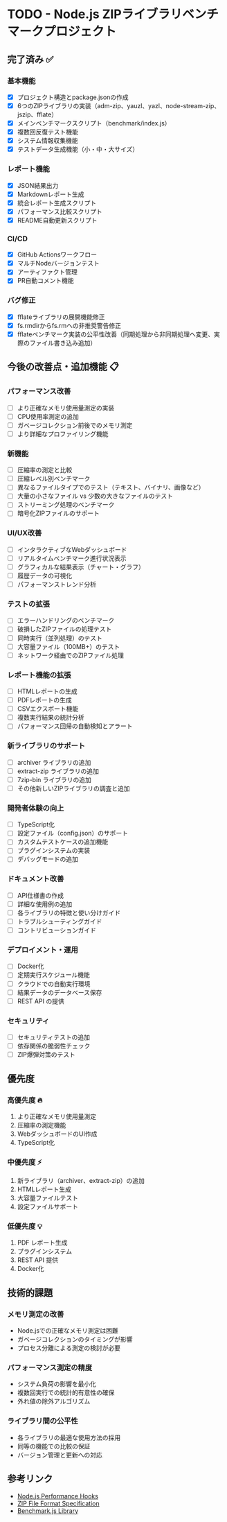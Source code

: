 # TODO - Node.js ZIPライブラリベンチマークプロジェクト

## 完了済み ✅

### 基本機能
- [x] プロジェクト構造とpackage.jsonの作成
- [x] 6つのZIPライブラリの実装（adm-zip、yauzl、yazl、node-stream-zip、jszip、fflate）
- [x] メインベンチマークスクリプト（benchmark/index.js）
- [x] 複数回反復テスト機能
- [x] システム情報収集機能
- [x] テストデータ生成機能（小・中・大サイズ）

### レポート機能
- [x] JSON結果出力
- [x] Markdownレポート生成
- [x] 統合レポート生成スクリプト
- [x] パフォーマンス比較スクリプト
- [x] README自動更新スクリプト

### CI/CD
- [x] GitHub Actionsワークフロー
- [x] マルチNodeバージョンテスト
- [x] アーティファクト管理
- [x] PR自動コメント機能

### バグ修正
- [x] fflateライブラリの展開機能修正
- [x] fs.rmdirからfs.rmへの非推奨警告修正
- [x] fflateベンチマーク実装の公平性改善（同期処理から非同期処理へ変更、実際のファイル書き込み追加）

## 今後の改善点・追加機能 📋

### パフォーマンス改善
- [ ] より正確なメモリ使用量測定の実装
- [ ] CPU使用率測定の追加
- [ ] ガベージコレクション前後でのメモリ測定
- [ ] より詳細なプロファイリング機能

### 新機能
- [ ] 圧縮率の測定と比較
- [ ] 圧縮レベル別ベンチマーク
- [ ] 異なるファイルタイプでのテスト（テキスト、バイナリ、画像など）
- [ ] 大量の小さなファイル vs 少数の大きなファイルのテスト
- [ ] ストリーミング処理のベンチマーク
- [ ] 暗号化ZIPファイルのサポート

### UI/UX改善
- [ ] インタラクティブなWebダッシュボード
- [ ] リアルタイムベンチマーク進行状況表示
- [ ] グラフィカルな結果表示（チャート・グラフ）
- [ ] 履歴データの可視化
- [ ] パフォーマンストレンド分析

### テストの拡張
- [ ] エラーハンドリングのベンチマーク
- [ ] 破損したZIPファイルの処理テスト
- [ ] 同時実行（並列処理）のテスト
- [ ] 大容量ファイル（100MB+）のテスト
- [ ] ネットワーク経由でのZIPファイル処理

### レポート機能の拡張
- [ ] HTMLレポートの生成
- [ ] PDFレポートの生成
- [ ] CSVエクスポート機能
- [ ] 複数実行結果の統計分析
- [ ] パフォーマンス回帰の自動検知とアラート

### 新ライブラリのサポート
- [ ] archiver ライブラリの追加
- [ ] extract-zip ライブラリの追加
- [ ] 7zip-bin ライブラリの追加
- [ ] その他新しいZIPライブラリの調査と追加

### 開発者体験の向上
- [ ] TypeScript化
- [ ] 設定ファイル（config.json）のサポート
- [ ] カスタムテストケースの追加機能
- [ ] プラグインシステムの実装
- [ ] デバッグモードの追加

### ドキュメント改善
- [ ] API仕様書の作成
- [ ] 詳細な使用例の追加
- [ ] 各ライブラリの特徴と使い分けガイド
- [ ] トラブルシューティングガイド
- [ ] コントリビューションガイド

### デプロイメント・運用
- [ ] Docker化
- [ ] 定期実行スケジュール機能
- [ ] クラウドでの自動実行環境
- [ ] 結果データのデータベース保存
- [ ] REST API の提供

### セキュリティ
- [ ] セキュリティテストの追加
- [ ] 依存関係の脆弱性チェック
- [ ] ZIP爆弾対策のテスト

## 優先度

### 高優先度 🔥
1. より正確なメモリ使用量測定
2. 圧縮率の測定機能
3. WebダッシュボードのUI作成
4. TypeScript化

### 中優先度 ⚡
1. 新ライブラリ（archiver、extract-zip）の追加
2. HTMLレポート生成
3. 大容量ファイルテスト
4. 設定ファイルサポート

### 低優先度 💡
1. PDF レポート生成
2. プラグインシステム
3. REST API 提供
4. Docker化

## 技術的課題

### メモリ測定の改善
- Node.jsでの正確なメモリ測定は困難
- ガベージコレクションのタイミングが影響
- プロセス分離による測定の検討が必要

### パフォーマンス測定の精度
- システム負荷の影響を最小化
- 複数回実行での統計的有意性の確保
- 外れ値の除外アルゴリズム

### ライブラリ間の公平性
- 各ライブラリの最適な使用方法の採用
- 同等の機能での比較の保証
- バージョン管理と更新への対応

## 参考リンク
- [Node.js Performance Hooks](https://nodejs.org/api/perf_hooks.html)
- [ZIP File Format Specification](https://pkware.cachefly.net/webdocs/casestudies/APPNOTE.TXT)
- [Benchmark.js Library](https://benchmarkjs.com/)
